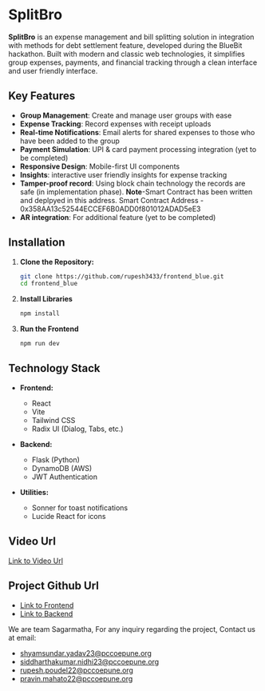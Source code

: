 # SplitBro 

**SplitBro** is an expense management and bill splitting solution in integration with methods for debt settlement feature, developed during the BlueBit hackathon. Built with modern and classic web technologies, it simplifies group expenses, payments, and financial tracking through a clean interface and user friendly interface.

## Key Features 

- **Group Management**: Create and manage user groups with ease
- **Expense Tracking**: Record expenses with receipt uploads
- **Real-time Notifications**: Email alerts for shared expenses to those who have been added to the group
- **Payment Simulation**: UPI & card payment processing integration (yet to be completed)
- **Responsive Design**: Mobile-first UI components
- **Insights**: interactive user friendly insights for expense tracking
- **Tamper-proof record**: Using block chain technology the records are safe (in implementation phase). **Note**-Smart Contract has been written and deplpyed in this address. Smart Contract Address - 0x358AA13c52544ECCEF6B0ADD0f801012ADAD5eE3 
- **AR integration**: For additional feature (yet to be completed)

## Installation

1. **Clone the Repository:**

   ```sh
   git clone https://github.com/rupesh3433/frontend_blue.git
   cd frontend_blue
   ```
2. **Install Libraries**
   ```sh
   npm install
   ```
3. **Run the Frontend**
   ```sh
   npm run dev
   ```

## Technology Stack

- **Frontend:**  
  - React  
  - Vite  
  - Tailwind CSS  
  - Radix UI (Dialog, Tabs, etc.)
  
- **Backend:**  
  - Flask (Python)  
  - DynamoDB (AWS)  
  - JWT Authentication
    
- **Utilities:**  
  - Sonner for toast notifications  
  - Lucide React for icons

## Video Url
[Link to Video Url](https://drive.google.com/file/d/1VfvvrC9bY-PTc7TMtWM-yymD4IaiQeK5/view?usp=sharing)

## Project Github Url 
- [Link to Frontend](https://github.com/rupesh3433/frontend_blue)
- [Link to Backend](https://github.com/rupesh3433/backend_blue)

We are team Sagarmatha, For any inquiry regarding the project, Contact us at email: 
- shyamsundar.yadav23@pccoepune.org
- siddharthakumar.nidhi23@pccoepune.org
- rupesh.poudel22@pccoepune.org
- pravin.mahato22@pccoepune.org


